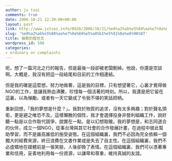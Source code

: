 ```yaml
---
author: jx tsai
comments: true
date: 2006-10-21 12:39:00+00:00
layout: post
link: http://www.jxtsai.info/0928/2006/10/21/%e8%a2%ab%e5%88%aa%e7%9a%84%e5%a0%b1%e5%91%8a%e6%96%87/
slug: '%e8%a2%ab%e5%88%aa%e7%9a%84%e5%a0%b1%e5%91%8a%e6%96%87'
title: 被刪的報告文
wordpress_id: 508
categories:
- ordinary or complaints
---
```


呃，想了一篇河北之行的報告，但是最後一段卻被老闆刪掉。他說，你還是空談啊。大概是，我沒有把這一段結尾和目前的工作相連結。

但是我的確是這麼想，努力地做著，這是我的目標，只有想望著它，心裏才覺得做NGO的工作，是讓我熱血沸騰，珍惜每一個活著的時刻。所以，我還是把它留在這裏，以為悌勵，或者有一天它變成了令我不堪的笑話把柄。

重新回想，「我的夢想是什麼？」。我對於物質的追求，沒有太多興趣；對於聲名頭銜，更是避之唯恐不及。這樣懶散的個性，我才會選擇投身非營利組織工作，說好聽一點是以合作取代競爭，說實在一點，是以幻想取暖。我的夢想是，和志同道合的伙伴，成立一個NGO，從事台灣與其它社會的合作發展計畫，在過程中彼此幫助學習，而不是誰高誰低的施受姿態。在這個組織裏，我們不必因為完全依賴一個獨大的經費來源，終日浪費在文書作業或是失去了自主性。在這個組織裏，我們不必虛矯地在媒體前是一張笑臉，人後卻換了表情。在這個組織裏，我們可以憑著專業和信用，妥善地利用每一份資源，以謙卑和尊重，維持真誠的友誼。
